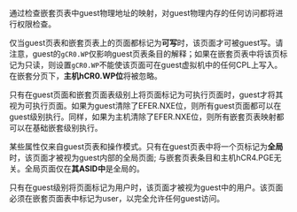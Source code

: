 
通过检查嵌套页表中guest物理地址的映射，对guest物理内存的任何访问都将进行权限检查。

仅当guest页表和嵌套页表上的页面都标记为**可写**时，该页面才可被guest写。请注意，guest的`gCR0.WP`仅影响guest页表条目的解释；如果在嵌套页表中将该页标记为只读，则设置`gCR0.WP`不能使该页面可在guest虚拟机中的任何CPL上写入。在嵌套分页下，**主机hCR0.WP位**将被忽略。

只有在guest页面和嵌套页面表级别上将页面标记为可执行页面时，guest才将其视为可执行页面。如果为guest清除了EFER.NXE位，则所有guest页面都可以在guest级别执行。同样，如果为主机清除了EFER.NXE位，则所有嵌套页表映射都可以在基础嵌套级别执行。

某些属性仅来自guest页表和操作模式。只有在guest页表中将一个页标记为**全局**时，该页面才被视为guest内部的全局页面; 与嵌套页表条目和主机hCR4.PGE无关。全局页面仅在**其ASID中**是全局的。

只有在guest级别将页面标记为用户时，该页面才被视为guest中的用户。该页面必须在嵌套页面表中标记为user，以完全允许任何guest访问。

